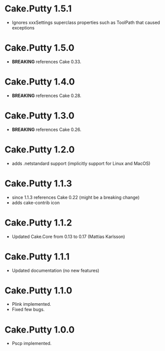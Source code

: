 # Cake.Putty 1.5.1

* Ignores xxxSettings superclass properties such as ToolPath that caused exceptions

# Cake.Putty 1.5.0

- **BREAKING** references Cake 0.33.

# Cake.Putty 1.4.0

- **BREAKING** references Cake 0.28.
# Cake.Putty 1.3.0
- **BREAKING** references Cake 0.26.
# Cake.Putty 1.2.0
- adds .netstandard support (implicitly support for Linux and MacOS)
# Cake.Putty 1.1.3
- since 1.1.3 references Cake 0.22 (might be a breaking change)
- adds cake-contrib icon
# Cake.Putty 1.1.2
- Updated Cake.Core from 0.13 to 0.17 (Mattias Karlsson)
# Cake.Putty 1.1.1
- Updated documentation (no new features)
# Cake.Putty 1.1.0
- Plink implemented.
- Fixed few bugs.
# Cake.Putty 1.0.0
- Pscp implemented.